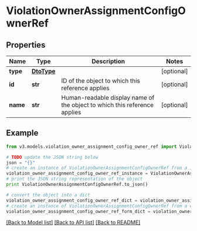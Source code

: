 # ViolationOwnerAssignmentConfigOwnerRef


## Properties
Name | Type | Description | Notes
------------ | ------------- | ------------- | -------------
**type** | [**DtoType**](DtoType.md) |  | [optional] 
**id** | **str** | ID of the object to which this reference applies | [optional] 
**name** | **str** | Human-readable display name of the object to which this reference applies | [optional] 

## Example

```python
from v3.models.violation_owner_assignment_config_owner_ref import ViolationOwnerAssignmentConfigOwnerRef

# TODO update the JSON string below
json = "{}"
# create an instance of ViolationOwnerAssignmentConfigOwnerRef from a JSON string
violation_owner_assignment_config_owner_ref_instance = ViolationOwnerAssignmentConfigOwnerRef.from_json(json)
# print the JSON string representation of the object
print ViolationOwnerAssignmentConfigOwnerRef.to_json()

# convert the object into a dict
violation_owner_assignment_config_owner_ref_dict = violation_owner_assignment_config_owner_ref_instance.to_dict()
# create an instance of ViolationOwnerAssignmentConfigOwnerRef from a dict
violation_owner_assignment_config_owner_ref_form_dict = violation_owner_assignment_config_owner_ref.from_dict(violation_owner_assignment_config_owner_ref_dict)
```
[[Back to Model list]](../README.md#documentation-for-models) [[Back to API list]](../README.md#documentation-for-api-endpoints) [[Back to README]](../README.md)


